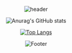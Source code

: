

  
<div align = center>

  ![header](https://capsule-render.vercel.app/api?color=auto)
  
  ![Anurag's GitHub stats](https://github-readme-stats.vercel.app/api?username=gamrom&show_icons=true&theme=cobalt&count_private=true)
  
  [![Top Langs](https://github-readme-stats.vercel.app/api/top-langs/?username=gamrom&layout=compact&show_icons=true&theme=cobalt&count_private=true&hide=python,ruby)](https://github.com/anuraghazra/github-readme-stats)

  
  ![Footer](https://capsule-render.vercel.app/api?type=waving&color=auto&height=200&section=footer)  
</div>



